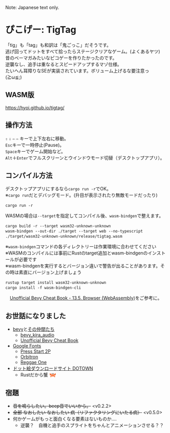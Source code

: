Note: Japanese text only.

# ぴこげー: TigTag
「tig」も「tag」も和訳は「鬼ごっこ」だそうです。  
逃げ回ってドットをすべて拾ったらステージクリアなゲーム。(よくあるヤツ)  
昔のベーマガみたいなピコゲーを作りたかったのです。  
逆襲なし、追手は重なるとスピードアップするマゾ仕様。  
たいへん耳障りなSEが実装されています。ボリューム上げるな要注意っ (≧ω≦;)
## WASM版
https://hyoi.github.io/tigtag/
## 操作方法
`⇧` `⇩` `⇦` `⇨` キーで上下左右に移動。   
`Esc`キーで一時停止(Pause)。   
`Space`キーでゲーム開始など。  
`Alt`＋`Enter`でフルスクリーンとウインドウモード切替（デスクトップアプリ）。
## コンパイル方法
デスクトップアプリにするなら`cargo run -r`でOK。   
※`cargo run`だとデバッグモード。(升目が表示されたり無敵モードだったり)
```
cargo run -r    
```
WASMの場合は`--target`を指定してコンパイル後、`wasm-bindgen`で整えます。
```
cargo build -r --target wasm32-unknown-unknown
wasm-bindgen --out-dir ./target --target web --no-typescript ./target/wasm32-unknown-unknown/release/tigtag.wasm
```
※`wasm-bindgen`コマンドの各ディレクトリーは作業環境に合わせてください   
※WASMのコンパイルには事前にRustのtarget追加とwasm-bindgenのインストールが必要です  
※wasm-bindgenを実行するとバージョン違いで警告が出ることがあります。その時は素直にバージョン上げましょう  
```
rustup target install wasm32-unknown-unknown
cargo install -f wasm-bindgen-cli
```
　[Unofficial Bevy Cheat Book - 13.5. Browser (WebAssembly)](https://bevy-cheatbook.github.io/platforms/wasm.html)をご参考に。   
## お世話になりました
- [bevy](https://bevyengine.org/)と[その仲間たち](https://crates.io/search?q=bevy)
  - [bevy_kira_audio](https://github.com/NiklasEi/bevy_kira_audio)
  - [Unofficial Bevy Cheat Book](https://bevy-cheatbook.github.io/)
- [Google Fonts](https://fonts.google.com/)
  - [Press Start 2P](https://fonts.google.com/specimen/Press+Start+2P)
  - [Orbitron](https://fonts.google.com/specimen/Orbitron)
  - [Reggae One](https://fonts.google.com/specimen/Reggae+One?subset=japanese)
- [ドット絵ダウンロードサイト DOTOWN](https://dotown.maeda-design-room.net/)
  - Rustだから蟹 <img src="./assets/sprites/kani_DOTOWN.png" width="22" height="16" style="vertical-align: bottom;">
## 宿題
- ~~音を鳴らしたい。beep音でいいから。~~ <v0.2.2>
- ~~全部 なおしたい なおしたい 病（リファクタリングにいたる病）~~ <v0.5.0>
- 何かゲームがもっと面白くなる要素はないものか‥‥
  - 逆襲？　自機と追手のスプライトをちゃんとアニメーションさせる？？